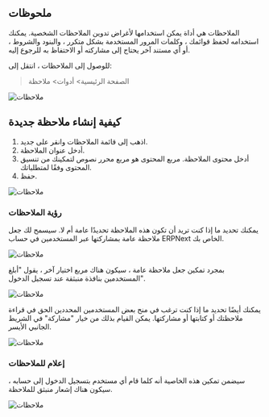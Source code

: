 ## ملحوظات

الملاحظات هي أداة يمكن استخدامها لأغراض تدوين الملاحظات الشخصية. يمكنك استخدامه لحفظ قوائمك ، وكلمات المرور المستخدمة بشكل متكرر ، والبنود والشروط ، أو أي مستند آخر يحتاج إلى مشاركته أو الاحتفاظ به للرجوع إليه.

للوصول إلى الملاحظات ، انتقل إلى:

> الصفحة الرئيسية> أدوات> ملاحظة

![ملاحظات](https://docs.erpnext.com/files/using-notes-1.png)

## كيفية إنشاء ملاحظة جديدة

1. اذهب إلى قائمة الملاحظات وانقر على جديد.
2. أدخل عنوان الملاحظة.
3. أدخل محتوى الملاحظة. مربع المحتوى هو مربع محرر نصوص لتمكينك من تنسيق المحتوى وفقًا لمتطلباتك.
4. حفظ.

![ملاحظات](https://docs.erpnext.com/files/using-notes-2.png)

### رؤية الملاحظات

يمكنك تحديد ما إذا كنت تريد أن تكون هذه الملاحظة تحديدًا عامة أم لا. سيسمح لك جعل ملاحظة عامة بمشاركتها عبر المستخدمين في حساب ERPNext الخاص بك.

![ملاحظات](https://docs.erpnext.com/files/using-notes-3.png)

بمجرد تمكين جعل ملاحظة عامة ، سيكون هناك مربع اختيار آخر ، يقول "أبلغ المستخدمين بنافذة منبثقة عند تسجيل الدخول".

![ملاحظات](https://docs.erpnext.com/files/using-notes-5.png)

يمكنك أيضًا تحديد ما إذا كنت ترغب في منح بعض المستخدمين المحددين الحق في قراءة ملاحظتك أو كتابتها أو مشاركتها. يمكن القيام بذلك من خيار "مشاركة" في الشريط الجانبي الأيسر.

![ملاحظات](https://docs.erpnext.com/files/using-notes-4.png)

### إعلام للملاحظات

سيضمن تمكين هذه الخاصية أنه كلما قام أي مستخدم بتسجيل الدخول إلى حسابه ، سيكون هناك إشعار منبثق للملاحظة.

![ملاحظات](https://docs.erpnext.com/files/using-notes-7.png)